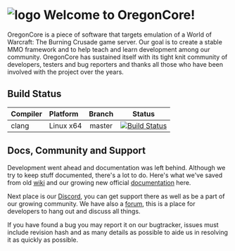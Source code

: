 
![logo](https://www.oregon-core.net/images/logo-github.png) Welcome to OregonCore!
=================================================================================

OregonCore is a piece of software that targets emulation of a World of Warcraft: The Burning Crusade game server. Our goal is to create a stable MMO framework and to help teach and learn development among our community. OregonCore has sustained itself with its tight knit community of developers, testers and bug reporters and thanks all those who have been involved with the project over the years.

Build Status
------------

| Compiler      | Platform    | Branch | Status                  |
|:--------------|:------------|:------:|:-----------------------:|
| clang         | Linux x64   | master | [![Build Status][1]][7] |


Docs, Community and Support
---------------------------

Development went ahead and documentation was left behind. Although we try to keep stuff documented, there's a lot to do.
Here's what we've saved from old [wiki][3] and our growing new official [documentation][4] here.

Next place is our [Discord][5], you can get support there as well as be a part of our growing community.
We have also a [forum][6], this is a place for developers to hang out and discuss all things.

If you have found a bug you may report it on our bugtracker, issues must include revision hash and as many details as possible to aide us in resolving it as quickly as possible.

[1]: https://travis-ci.org/talamortis/OregonCore.svg?branch=master
[2]: https://ci.appveyor.com/api/projects/status/bxn9cq9miqxn33gr/branch/master
[3]: https://wiki.oregon-core.net/
[4]: https://docs.oregon-core.net/
[5]: https://discord.gg/Nyc3fTy
[6]: https://forums.oregon-core.net/
[7]: https://travis-ci.org/talamortis/OregonCore
[8]: https://ci.appveyor.com/project/OregonCore/OregonCore/branch/master


